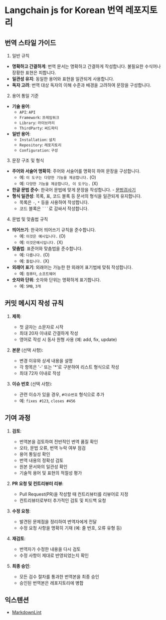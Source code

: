 # Langchain js for Korean 번역 레포지토리

## 번역 스타일 가이드

1. 일반 규칙

- **명확하고 간결하게**: 번역 문서는 명확하고 간결하게 작성합니다. 불필요한 수식어나 장황한 표현은 피합니다.
- **일관성 유지**: 동일한 용어와 표현을 일관되게 사용합니다.
- **독자 고려**: 번역 대상 독자의 이해 수준과 배경을 고려하여 문장을 구성합니다.

2. 용어 통일 기준

- **기술 용어**:
  - `API`: `API`
  - `Framework`: `프레임워크`
  - `Library`: `라이브러리`
  - `ThirdParty`: `써드파티`
- **일반 용어**:
  - `Installation`: `설치`
  - `Repository`: `레포지토리`
  - `Configuration`: `구성`

3. 문장 구조 및 형식

- **주어와 서술어 명확히**: 주어와 서술어를 명확히 하여 문장을 구성합니다.
  - 예: `이 도구는 다양한 기능을 제공합니다.` (O)
  - 예: `다양한 기능을 제공합니다, 이 도구는.` (X)
- **한글 문법 준수**: 한국어 문법에 맞게 문장을 작성합니다. - [문법검사기](http://speller.cs.pusan.ac.kr/)
- **형식 일관성**: 목록, 표, 코드 블록 등 문서의 형식을 일관되게 유지합니다.
  - 목록은 `-`, `*` 등을 사용하여 작성합니다.
  - 코드 블록은 ` ``` `로 감싸서 작성합니다.

4. 문법 및 맞춤법 규칙

- **띄어쓰기**: 한국어 띄어쓰기 규칙을 준수합니다.
  - 예: `이것은 예시입니다.` (O)
  - 예: `이것은예시입니다.` (X)
- **맞춤법**: 표준어와 맞춤법을 준수합니다.
  - 예: `다릅니다.` (O)
  - 예: `틀립니다.` (X)
- **외래어 표기**: 외래어는 가능한 한 외래어 표기법에 맞춰 작성합니다.
  - 예: `컴퓨터`, `소프트웨어`
- **숫자와 단위**: 숫자와 단위는 명확하게 표기합니다.
  - 예: `5MB`, `3개`

## 커밋 메시지 작성 규칙

1. **제목**:

   - 첫 글자는 소문자로 시작
   - 최대 20자 이내로 간결하게 작성
   - 영어로 작성 시 동사 원형 사용 (예: add, fix, update)

2. **본문** (선택 사항):

   - 변경 이유와 상세 내용을 설명
   - 각 항목은 '-' 또는 '\*'로 구분하여 리스트 형식으로 작성
   - 최대 72자 이내로 작성

3. **이슈 번호** (선택 사항):
   - 관련 이슈가 있을 경우, `#이슈번호` 형식으로 추가
   - 예: `fixes #123`, `closes #456`

## 기여 과정

1. **검토**:

   - 번역본을 검토하여 전반적인 번역 품질 확인
   - 오타, 문법 오류, 번역 누락 여부 점검
   - 용어 통일성 확인
   - 번역 내용의 정확성 검토
   - 원본 문서와의 일관성 확인
   - 기술적 용어 및 표현의 적절성 평가

2. **PR 요청 및 컨트리뷰터 리뷰**:

   - Pull Request(PR)을 작성할 때 컨트리뷰터를 리뷰어로 지정
   - 컨트리뷰터로부터 추가적인 검토 및 피드백 요청

3. **수정 요청**:

   - 발견된 문제점을 정리하여 번역자에게 전달
   - 수정 요청 사항을 명확히 기재 (예: 줄 번호, 오류 유형 등)

4. **재검토**:

   - 번역자가 수정한 내용을 다시 검토
   - 수정 사항이 제대로 반영되었는지 확인

5. **최종 승인**:
   - 모든 검수 절차를 통과한 번역본을 최종 승인
   - 승인된 번역본은 레포지토리에 병합

## 익스텐션

- [MarkdownLint](https://marketplace.visualstudio.com/items?itemName=DavidAnson.vscode-markdownlint)
